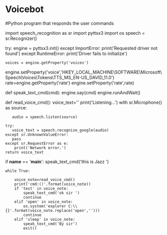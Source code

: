 # Voicebot
#Python program that responds the user commands


import speech_recognition as sr
import pyttsx3
import os
speech = sr.Recognizer()

try:
    engine = pyttsx3.init()
except ImportError:
        print('Requested driver not found')
except RuntimeError:
    print('Driver fails to initialize')

    voices = engine.getProperty('voices')


engine.setProperty('voice','HKEY_LOCAL_MACHINE\SOFTWARE\Microsoft\Speech\Voices\Tokens\TTS_MS_EN-US_DAVID_11.0')
rate=engine.getProperty('rate')
engine.setProperty('rate',rate)

def speak_text_cmd(cmd):
    engine.say(cmd)
    engine.runAndWait()

def read_voice_cmd():
    voice_text=''
    print('Listening...')
    with sr.Microphone() as source:

       audio = speech.listen(source)

    try:
       voice_text = speech.recognize_google(audio)
    except sr.UnknownValueError:
       pass
    except sr.RequestError as e:
        print('Network error.')
    return voice_text


if __name__ == '__main__':
    speak_text_cmd('this is Jazz ')

    while True:

        voice_note=read_voice_cmd()
        print('cmd:()'.format(voice_note))
        if 'test' in voice_note:
            speak_text_cmd('ok sir ')
            continue
        elif 'open' in voice_note:
            os.system('explorer C:\\{}'.format(voice_note.replace('open','')))
            continue
        elif 'sleep' in voice_note:
            speak_text_cmd('By sir')
            exit()
